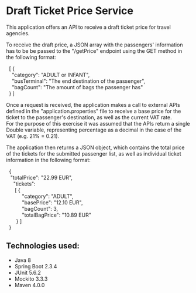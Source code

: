 # Draft Ticket Price Service
This application offers an API to receive a draft ticket price for travel agencies.

To receive the draft price, a JSON array with the passengers' information has to be be passed to the "/getPrice" endpoint using the GET method in the following format:

&nbsp;&nbsp;[ {  
&nbsp;&nbsp;&nbsp;&nbsp;"category": "ADULT or INFANT",  
&nbsp;&nbsp;&nbsp;&nbsp;"busTerminal": "The end destination of the passenger",  
&nbsp;&nbsp;&nbsp;&nbsp;"bagCount": "The amount of bags the passenger has"  
&nbsp;&nbsp;} ]

Once a request is received, the application makes a call to external APIs defined in the "application.properties" file to receive a base price for the ticket to the passenger's destination, as well as the current VAT rate.   
For the purpose of this exercise it was assumed that the APIs return a single Double variable, representing percentage as a decimal in the case of the VAT (e.g. 21% = 0.21).

The application then returns a JSON object, which contains the total price of the tickets for the submitted passenger list, as well as individual ticket information in the following format:  

&nbsp;&nbsp;{  
&nbsp;&nbsp; "totalPrice": "22.99 EUR",  
&nbsp;&nbsp;&nbsp;&nbsp; "tickets":  
&nbsp;&nbsp;&nbsp;&nbsp;&nbsp;&nbsp;[ {  
&nbsp;&nbsp;&nbsp;&nbsp;&nbsp;&nbsp;&nbsp;&nbsp;&nbsp;&nbsp; "category": "ADULT",  
&nbsp;&nbsp;&nbsp;&nbsp;&nbsp;&nbsp;&nbsp;&nbsp;&nbsp;&nbsp; "basePrice": "12.10 EUR",  
&nbsp;&nbsp;&nbsp;&nbsp;&nbsp;&nbsp;&nbsp;&nbsp;&nbsp;&nbsp; "bagCount": 3,  
&nbsp;&nbsp;&nbsp;&nbsp;&nbsp;&nbsp;&nbsp;&nbsp;&nbsp;&nbsp; "totalBagPrice": "10.89 EUR"  
&nbsp;&nbsp;&nbsp;&nbsp;&nbsp;&nbsp; } ]  
&nbsp;&nbsp;}

## Technologies used:
* Java 8
* Spring Boot 2.3.4
* JUnit 5.6.2
* Mockito 3.3.3
* Maven 4.0.0

